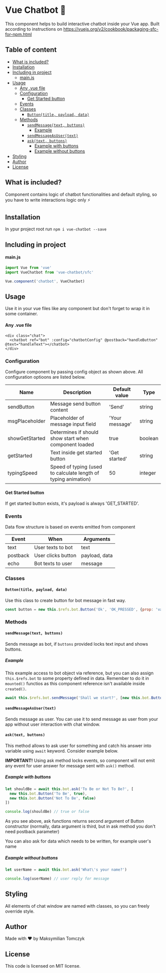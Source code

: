 # Vue Chatbot 🤖

This component helps to build interactive chatbot inside your Vue app. Built according to instructions on <https://vuejs.org/v2/cookbook/packaging-sfc-for-npm.html>

## Table of content

-   [What is included?](#what-is-included-)
-   [Installation](#installation)
-   [Including in project](#including-in-project)
    -   [main.js](#mainjs)
-   [Usage](#usage)
    -   [Any .vue file](#any-vue-file)
    -   [Configuration](#configuration)
        -   [Get Started button](#get-started-button)
    -   [Events](#events)
    -   [Classes](#classes)
        -   [`Button(title, payload, data)`](#-button-title--payload--data--)
    -   [Methods](#methods)
        -   [`sendMessage(text, buttons)`](#-sendmessage-text--buttons--)
            -   [Example](#example)
        -   [`sendMessageAsUser(text)`](#-sendmessageasuser-text--)
        -   [`ask(text, buttons)`](#-ask-text--buttons--)
            -   [Example with buttons](#example-with-buttons)
            -   [Example without buttons](#example-without-buttons)
-   [Styling](#styling)
-   [Author](#author)
-   [License](#license)

## What is included?

Component contains logic of chatbot functionalities and default styling, so you have to write interactions logic only ⚡

## Installation

In ypur project root run `npm i vue-chatbot --save`

## Including in project

#### main.js

```javascript
import Vue from 'vue'
import VueChatbot from 'vue-chatbot/sfc'

Vue.component('chatbot', VueChatbot)
```

## Usage

Use it in your vue files like any component but don't forget to wrap it in some container.

#### Any .vue file

```vue
<div class="chat">
  <chatbot ref="bot" :config="chatbotConfig" @postback="handleButton" @text="handleText"></chatbot>
</div>
```

### Configuration

Configure component by passing config object as shown above. All configuration optioons are listed below.

| Name           | Description                                                    | Default value  | Type    |
| -------------- | -------------------------------------------------------------- | -------------- | ------- |
| sendButton     | Message send button content                                    | 'Send'         | string  |
| msgPlaceholder | Placeholder of message input field                             | 'Your message' | string  |
| showGetStarted | Determines if should show start when component loaded          | true           | boolean |
| getStarted     | Text inside get started button                                 | 'Get started'  | string  |
| typingSpeed    | Speed of typing (used to calculate length of typing animation) | 50             | integer |

#### Get Started button

If get started button exists, it's payload is always 'GET_STARTED'.

### Events

Data flow structure is based on events emitted from component

| Event    | When               | Arguments     |
| -------- | ------------------ | ------------- |
| text     | User texts to bot  | text          |
| postback | User clicks button | payload, data |
| echo     | Bot texts to user  | message       |

### Classes

#### `Button(title, payload, data)`

Use this class to create button for bot message in fast way.

```javascript
const button = new this.$refs.bot.Button('Ok', 'OK_PRESSED', {prop: 'value'})
```

### Methods

#### `sendMessage(text, buttons)`

Sends message as bot, if `buttons` provided locks text input and shows buttons.

##### Example

This example access to bot object via reference, but you can also assign `this.$refs.bot` to some property defined in data. Remember to do it in `mounted()` functios as this component reference isn't available inside `created()`.

```javascript
await this.$refs.bot.sendMessage('Shall we start?', [new this.bot.Button('Ok')])
```

#### `sendMessageAsUser(text)`

Sends message as user. You can use it to send message as user from your app without user interaction with chat window.

#### `ask(text, buttons)`

This method allows to ask user for something and catch his answer into variable using `await` keyword. Consider example below.

**IMPORTANT!** Using ask method locks events, so component will not emit any event for user answer for message sent with `ask()` method.

##### Example with buttons

```javascript
let shouldBe = await this.bot.ask('To Be or Not To Be?', [
  new this.bot.Button('To Be', true),
  new this.bot.Button('Not To Be', false)
])

console.log(shouldBe) // true or false
```

As you see above, ask functions returns second argument of Button constructor (normally, data argument is third, but in ask method you don't need postback parameter)

You can also ask for data which needs to be written, for example user's name

##### Example without buttons

```javascript
let userName = await this.bot.ask('What\'s your name?')

console.log(userName) // user reply for message
```

## Styling

All elements of chat window are named with classes, so you can freely override style.

## Author

Made with ❤️ by Maksymilian Tomczyk

## License

This code is licensed on MIT license.
